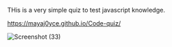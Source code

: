 THis is a very simple quiz to test javascript knowledge. 



https://mayaj0yce.github.io/Code-quiz/



![Screenshot (33)](https://github.com/mayaj0yce/Code-quiz/assets/129634010/3b2c1d7f-a77a-47f3-935b-9b23391e3532)



